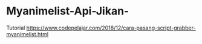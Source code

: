 # Myanimelist-Api-Jikan-

Tutorial
https://www.codepelajar.com/2018/12/cara-pasang-script-grabber-myanimelist.html
